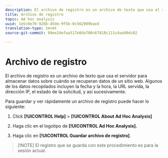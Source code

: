 ```yaml
---
description: El archivo de registro es un archivo de texto que usa el servidor para almacenar datos sobre cuándo se recuperan datos de un sitio web. Algunos de los datos recopilados incluyen la fecha y la hora, la URL servida, la dirección IP, el estado de la solicitud, y así sucesivamente.
title: Archivo de registro
topic: Ad hoc analysis
uuid: 1e5c0e70-928b-45de-9f5b-0c562909baed
translation-type: tm+mt
source-git-commit: 99ee24efaa517e8da700c67818c111c4aa90dc02

---
```



# Archivo de registro

El archivo de registro es un archivo de texto que usa el servidor para almacenar datos sobre cuándo se recuperan datos de un sitio web. Algunos de los datos recopilados incluyen la fecha y la hora, la URL servida, la dirección IP, el estado de la solicitud, y así sucesivamente.

Para guardar y ver rápidamente un archivo de registro puede hacer lo siguiente:

1. Click **[!UICONTROL Help]** &gt; **[!UICONTROL About Ad Hoc Analysis]**

1. Haga clic en el logotipo de **[!UICONTROL Ad Hoc Analysis].**
1. Haga clic en **[!UICONTROL Guardar archivo de registro]**.

> [!NOTE] El registro que se guarda con este procedimiento es para la sesión actual.

